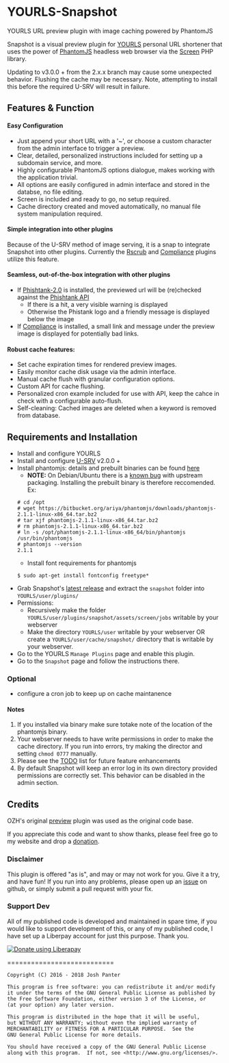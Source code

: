 # YOURLS-Snapshot
YOURLS URL preview plugin with image caching powered by PhantomJS

Snapshot is a visual preview plugin for [YOURLS](https://yourls.org/) personal URL shortener that uses the power of [PhantomJS](http://phantomjs.org/) headless web browser via the [Screen](https://github.com/microweber/screen) PHP library.

Updating to v3.0.0 + from the 2.x.x branch may cause some unexpected behavior. Flushing the cache may be necessary. Note, attempting to install this before the required U-SRV will result in failure.

## Features & Function

#### Easy Configuration
- Just append your short URL with a '~', or choose a custom character from the admin interface to trigger a preview.
- Clear, detailed, personalized instructions included for setting up a subdomain service, and more.
- Highly configurable PhantomJS options dialogue, makes working with the application trivial.
- All options are easily configured in admin interface and stored in the databse, no file editing.
- Screen is included and ready to go, no setup required.
- Cache directory created and moved automatically, no manual file system manipulation required.

#### Simple integration into other plugins
Because of the U-SRV method of image serving, it is a snap to integrate Snapshot into other plugins. Currently the [Rscrub](https://github.com/joshp23/YOURLS-rscrub) and [Compliance](https://github.com/joshp23/YOURLS-Compliance) plugins utilize this feature.

#### Seamless, out-of-the-box integration with other plugins
- If [Phishtank-2.0](https://github.com/joshp23/YOURLS-Phishtank-2.0) is installed, the previewed url will be (re)checked against the [Phishtank API](https://www.phishtank.com/)
    - If there is a hit, a very visible warning is displayed 
    - Otherwise the Phistank logo and a friendly message is displayed below the image
- If [Compliance](https://github.com/joshp23/YOURLS-Compliance) is installed, a small link and message under the preview image is displayed for potentially bad links.

#### Robust cache features: 
- Set cache expiration times for rendered preview images.
- Easily monitor cache disk usage via the admin interface.
- Manual cache flush with granular configuration options.
- Custom API for cache flushing.
- Personalized cron example included for use with API, keep the cahce in check with a configurable auto-flush.
- Self-cleaning: Cached images are deleted when a keyword is removed from database.

## Requirements and Installation
* Install and configure YOURLS
* Install and configure [U-SRV](https://github.com/joshp23/YOURLS-U-SRV) v2.0.0 +
* Install phantomjs: details and prebuilt binaries can be found [here](http://phantomjs.org/download.html)
  * __NOTE:__ On Debian/Ubuntu there is a [known bug](https://bugs.debian.org/cgi-bin/bugreport.cgi?bug=808242) with upstream packaging. Installing the prebuilt binary is therefore reccomended. Ex:
  ```
  # cd /opt
  # wget https://bitbucket.org/ariya/phantomjs/downloads/phantomjs-2.1.1-linux-x86_64.tar.bz2
  # tar xjf phantomjs-2.1.1-linux-x86_64.tar.bz2
  # rm phantomjs-2.1.1-linux-x86_64.tar.bz2
  # ln -s /opt/phantomjs-2.1.1-linux-x86_64/bin/phantomjs /usr/bin/phantomjs
  # phantomjs --version
  2.1.1
  ```
  * Install font requirements for phantomjs
  ```
  $ sudo apt-get install fontconfig freetype*
  ```
* Grab Snapshot's [latest release](https://github.com/joshp23/YOURLS-Snapshot/releases/latest) and extract the `snapshot` folder into `YOURLS/user/plugins/`  
* Permissions:
  * Recursively make the folder `YOURLS/user/plugins/snapshot/assets/screen/jobs` writable by your webserver
  * Make the directory `YOURLS/user` writable by your webserver OR create a `YOURLS/user/cache/snapshot/` directory that is writable by your webserver.
* Go to the YOURLS `Manage Plugins` page and enable this plugin.
* Go to the `Snapshot` page and follow the instructions there.

### Optional
* configure a cron job to keep up on cache maintanence

#### Notes 
1. If you installed via binary make sure totake note of the location of the phantomjs binary.
2. Your webserver needs to have write permissions in order to make the cache directory. If you run into errors, try making the director and setting `chmod 0777` manually. 
3. Please see the [TODO](https://github.com/joshp23/YOURLS-Snapshot/issues/1) list for future feature enhancements
4. By default Snapshot will keep an error log in its own directory provided permissions are correctly set. This behavior can be disabled in the admin section.

## Credits
OZH's original [preview](https://github.com/YOURLS/YOURLS/wiki/Plugin-%3D-Preview-URL) plugin was used as the original code base.

If you appreciate this code and want to show thanks, please feel free go to my website and drop a [donation](https://unfettered.net/donate).

### Disclaimer

This plugin is offered "as is", and may or may not work for you. Give it a try, and have fun! If you run into any problems, please open up an [issue](https://github.com/joshp23/YOURLS-Snapshot/issues) on github, or simply submit a pull request with your fix.

### Support Dev
All of my published code is developed and maintained in spare time, if you would like to support development of this, or any of my published code, I have set up a Liberpay account for just this purpose. Thank you.

<noscript><a href="https://liberapay.com/joshu42/donate"><img alt="Donate using Liberapay" src="https://liberapay.com/assets/widgets/donate.svg"></a></noscript>

===========================

    Copyright (C) 2016 - 2018 Josh Panter

    This program is free software: you can redistribute it and/or modify
    it under the terms of the GNU General Public License as published by
    the Free Software Foundation, either version 3 of the License, or
    (at your option) any later version.

    This program is distributed in the hope that it will be useful,
    but WITHOUT ANY WARRANTY; without even the implied warranty of
    MERCHANTABILITY or FITNESS FOR A PARTICULAR PURPOSE.  See the
    GNU General Public License for more details.

    You should have received a copy of the GNU General Public License
    along with this program.  If not, see <http://www.gnu.org/licenses/>.
